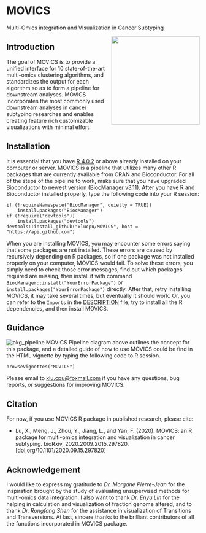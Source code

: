 # MOVICS

Multi-Omics integration and VIsualization in Cancer Subtyping

<img src="https://user-images.githubusercontent.com/57204704/93013113-03941980-f5d8-11ea-84f4-8d6b6c546481.jpg" height="230" align="right" />

## Introduction

The goal of MOVICS is to provide a unified interface for 10 state-of-the-art multi-omics clustering algorithms, and standardizes the output for each algorithm so as to form a pipeline for downstream analyses. MOVICS incorporates the most commonly used downstream analyses in cancer subtyping researches and enables creating feature rich customizable visualizations with minimal effort.

## Installation
It is essential that you have [R 4.0.2](https://www.r-project.org/) or above already installed on your computer or server. MOVICS is a pipeline that utilizes many other R packages that are currently available from CRAN and Bioconductor. For all of the steps of the pipeline to work, make sure that you have upgraded Bioconductor to newest version ([BiocManager v3.11](https://www.bioconductor.org/install/)).
After you have R and Bioconductor installed properly, type the following code into your R session:
``` {r}
if (!requireNamespace("BiocManager", quietly = TRUE))
    install.packages("BiocManager")
if (!require("devtools")) 
    install.packages("devtools")
devtools::install_github("xlucpu/MOVICS", host = "https://api.github.com")
```
When you are installing MOVICS, you may encounter some errors saying that some packages are not installed. These errors are caused by recursively depending on R packages, so if one package was not installed properly on your computer, MOVICS would fail. To solve these errors, you simply need to check those error messages, find out which packages required are missing, then install it with command `BiocManager::install("YourErrorPackage")` or `install.packages("YourErrorPackage")` directly. After that, retry installing MOVICS, it may take several times, but eventually it should work. Or, you can refer to the `Imports` in the [DESCRIPTION](https://github.com/xlucpu/MOVICS/blob/master/DESCRIPTION) file, try to install all the R dependencies, and then install MOVICS.

## Guidance
![pkg_pipeline](https://user-images.githubusercontent.com/57204704/93575148-d9719b80-f9cb-11ea-8ceb-5a7d1178377c.jpg)
MOVICS Pipeline diagram above outlines the concept for this package, and a detailed guide of how to use MOVICS could be find in the HTML vignette by typing the following code to R session.
```{r}
browseVignettes("MOVICS")
```
Please email to <xlu.cpu@foxmail.com> if you have any questions, bug reports, or suggestions for improving MOVICS. 

## Citation

For now, if you use MOVICS R package in published research, please cite:

  - Lu, X., Meng, J., Zhou, Y., Jiang, L., and Yan, F. (2020). MOVICS: an R package for multi-omics integration and visualization in cancer subtyping. bioRxiv, 2020.2009.2015.297820. [doi.org/10.1101/2020.09.15.297820]

## Acknowledgement

I would like to express my gratitude to *Dr. Morgane Pierre-Jean* for the inspiration brought by the study of evaluating unsupervised methods for multi-omics data integration. I also want to thank *Dr. Enyu Lin* for the helping in calculation and visualization of fraction genome altered, and to thank *Dr. Rongfang Shen* for the assistance in visualization of Transitions and Transversions. At last, sincere thanks to the brilliant contributors of all the functions incorporated in MOVICS package.
